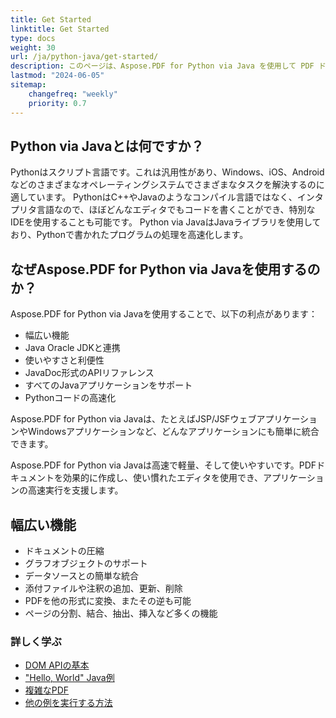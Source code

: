 ```yaml
---
title: Get Started
linktitle: Get Started
type: docs
weight: 30
url: /ja/python-java/get-started/
description: このページは、Aspose.PDF for Python via Java を使用して PDF ドキュメントを作成および編集する方法の概要です
lastmod: "2024-06-05"
sitemap:
    changefreq: "weekly"
    priority: 0.7
---
```


## Python via Javaとは何ですか？

Pythonはスクリプト言語です。これは汎用性があり、Windows、iOS、Androidなどのさまざまなオペレーティングシステムでさまざまなタスクを解決するのに適しています。
PythonはC++やJavaのようなコンパイル言語ではなく、インタプリタ言語なので、ほぼどんなエディタでもコードを書くことができ、特別なIDEを使用することも可能です。
Python via JavaはJavaライブラリを使用しており、Pythonで書かれたプログラムの処理を高速化します。

## なぜAspose.PDF for Python via Javaを使用するのか？

Aspose.PDF for Python via Javaを使用することで、以下の利点があります：

- 幅広い機能
- Java Oracle JDKと連携
- 使いやすさと利便性
- JavaDoc形式のAPIリファレンス
- すべてのJavaアプリケーションをサポート
- Pythonコードの高速化

Aspose.PDF for Python via Javaは、たとえばJSP/JSFウェブアプリケーションやWindowsアプリケーションなど、どんなアプリケーションにも簡単に統合できます。

Aspose.PDF for Python via Javaは高速で軽量、そして使いやすいです。PDFドキュメントを効果的に作成し、使い慣れたエディタを使用でき、アプリケーションの高速実行を支援します。

## 幅広い機能

- ドキュメントの圧縮
- グラフオブジェクトのサポート
- データソースとの簡単な統合
- 添付ファイルや注釈の追加、更新、削除
- PDFを他の形式に変換、またその逆も可能
- ページの分割、結合、抽出、挿入など多くの機能

### 詳しく学ぶ

- [DOM APIの基本](/pdf/ja/python-java/basics-of-dom-api/)
- ["Hello, World" Java例](/pdf/ja/python-java/hello-world-example/)
- [複雑なPDF](/pdf/ja/python-java/complex-pdf-example/)
- [他の例を実行する方法](/pdf/ja/python-java/how-to-run-other-examples/)